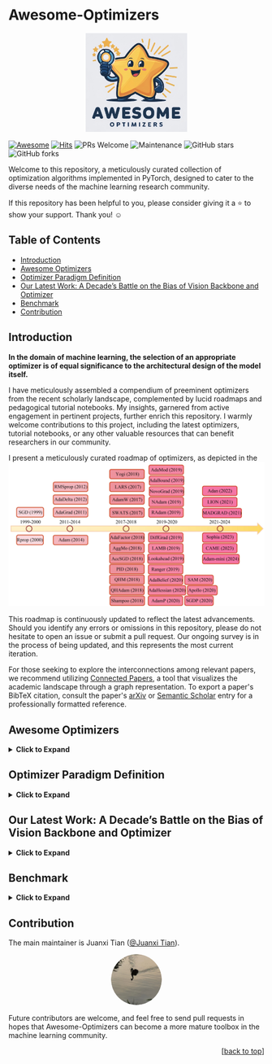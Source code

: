 # Awesome-Optimizers

<p align="center">
  <img src="Fig/logo.jpg" alt="Awesome-Optimizers Logo" style="width: 200px; height: auto;">
</p>

[![Awesome](https://awesome.re/badge.svg)](https://awesome.re)
[![Hits](https://hits.seeyoufarm.com/api/count/incr/badge.svg?url=https%3A%2F%2Fgithub.com%2Ftianshijing%2FAwesome-optimizers&count_bg=%2379C83D&title_bg=%23555555&icon=&icon_color=%23E7E7E7&title=Visits&edge_flat=false)](https://hits.seeyoufarm.com)
![PRs Welcome](https://img.shields.io/badge/PRs-Welcome-green) 
![Maintenance](https://img.shields.io/badge/Maintained%3F-yes-green)
![GitHub stars](https://img.shields.io/github/stars/tianshijing/Awesome-Optimizers?style=social)
![GitHub forks](https://img.shields.io/github/forks/tianshijing/Awesome-Optimizers?style=social)

Welcome to this repository, a meticulously curated collection of optimization algorithms implemented in PyTorch, designed to cater to the diverse needs of the machine learning research community.

If this repository has been helpful to you, please consider giving it a ⭐️ to show your support. Thank you! ☺️

## Table of Contents

- [Introduction](#introduction)
- [Awesome Optimizers](#awesome-optimizers)
- [Optimizer Paradigm Definition](#optimizer-paradigm-definition)
- [Our Latest Work: A Decade’s Battle on the Bias of Vision Backbone and Optimizer](#our-latest-work-a-decades-battle-on-the-bias-of-vision-backbone-and-optimizer)
- [Benchmark](#benchmark)
- [Contribution](#contribution)

## Introduction

**In the domain of machine learning, the selection of an appropriate optimizer is of equal significance to the architectural design of the model itself.**

I have meticulously assembled a compendium of preeminent optimizers from the recent scholarly landscape, complemented by lucid roadmaps and pedagogical tutorial notebooks. My insights, garnered from active engagement in pertinent projects, further enrich this repository. I warmly welcome contributions to this project, including the latest optimizers, tutorial notebooks, or any other valuable resources that can benefit researchers in our community.

I present a meticulously curated roadmap of optimizers, as depicted in the ![Optimizer's Roadmap](Fig/Awesome_optimizers.jpg)

This roadmap is continuously updated to reflect the latest advancements. Should you identify any errors or omissions in this repository, please do not hesitate to open an issue or submit a pull request. Our ongoing survey is in the process of being updated, and this represents the most current iteration.

For those seeking to explore the interconnections among relevant papers, we recommend utilizing [Connected Papers](https://www.connectedpapers.com/), a tool that visualizes the academic landscape through a graph representation. To export a paper's BibTeX citation, consult the paper's [arXiv](https://arxiv.org/) or [Semantic Scholar](https://www.semanticscholar.org/) entry for a professionally formatted reference.

## Awesome Optimizers

<details>
<summary><strong>Click to Expand</strong></summary>

<h3>Awesome Optimizers List</h3>

Here is a list of some popular optimizers and their corresponding papers:

| Optimizer Name | Paper | Year | Advantages |
|----------------|-------|------|------------|
| SGD | [On the importance of initialization and momentum in deep learning](https://www.cs.toronto.edu/~hinton/absps/momentum.pdf) | 1999 | Simple and effective; foundational for many other optimizers. |
| Rprop | [Rprop - A Fast Adaptive Learning Algorithm](http://citeseerx.ist.psu.edu/viewdoc/summary?doi=10.1.1.52.4576) | 2000 | Adaptive step sizes per parameter; fast convergence for small networks. |
| AdaGrad | [Adaptive Subgradient Methods for Online Learning and Stochastic Optimization](http://www.jmlr.org/papers/volume12/duchi11a/duchi11a.pdf) | 2011 | Adaptive learning rates; effective for sparse data. |
| RMSprop | [Lecture 6.5 - rmsprop, COURSERA: Neural Networks for Machine Learning](https://www.cs.toronto.edu/~tijmen/csc321/slides/lecture_slides_lec6.pdf) | 2012 | Adaptive learning rates; suitable for non-stationary objectives. |
| AdaDelta | [ADADELTA: An Adaptive Learning Rate Method](https://arxiv.org/abs/1212.5701) | 2012 | Adaptive learning rates without manual tuning; addresses AdaGrad's diminishing learning rates. |
| Adam | [Adam: A Method for Stochastic Optimization](https://arxiv.org/abs/1412.6980) | 2014 | Combines best properties of AdaGrad and RMSprop; widely used and effective. |
| LARS | [Large Batch Training of Convolutional Networks](https://arxiv.org/abs/1708.03888) | 2017 | Enables large batch training with stability; improves training efficiency. |
| AdamW | [Decoupled Weight Decay Regularization](https://arxiv.org/abs/1711.05101) | 2017 | Fixes weight decay regularization in Adam; improves generalization. |
| SWATS | [Improving Generalization Performance by Switching from Adam to SGD](https://arxiv.org/abs/1712.07628) | 2017 | Hybrid approach combining Adam and SGD; improves generalization. |
| Shampoo | [Shampoo: Preconditioned Stochastic Tensor Optimization](https://arxiv.org/abs/1802.09568) | 2018 | Preconditions stochastic tensor optimization; improves convergence. |
| QHAdam | [Quasi-hyperbolic momentum and Adam for deep learning](https://arxiv.org/abs/1810.06801) | 2018 | Combines quasi-hyperbolic terms with Adam; balances momentum and adaptivity. |
| QHM | [Quasi-hyperbolic momentum and Adam for deep learning](https://arxiv.org/abs/1810.06801) | 2018 | Introduces quasi-hyperbolic momentum; balances Nesterov momentum and SGD. |
| Yogi | [Adaptive Methods for Nonconvex Optimization](https://papers.nips.cc/paper/8186-adaptive-methods-for-nonconvex-optimization.pdf) | 2018 | Improved update rule for adaptive methods; handles nonconvex optimization better. |
| AdaFactor | [AdaFactor: Adaptive Learning Rates with Sublinear Memory Cost](https://arxiv.org/abs/1804.04235) | 2018 | Reduces memory usage compared to Adam; suitable for large models. |
| AggMo | [Aggregated Momentum: Stability Through Passive Damping](https://arxiv.org/abs/1804.00325) | 2018 | Uses multiple momentum terms; improves stability and convergence. |
| PID | [A PID Controller Approach for Stochastic Optimization of Deep Networks](https://arxiv.org/abs/1802.07640) | 2018 | Employs PID control principles; improves convergence and stability. |
| AccSGD | [Accelerating Stochastic Gradient Descent via Online Learning to Learn](https://arxiv.org/abs/1807.02259) | 2018 | Accelerates SGD by learning to adapt the learning rate online. |
| AdaBound | [Adaptive Gradient Methods with Dynamic Bound of Learning Rate](https://arxiv.org/abs/1902.09843) | 2019 | Bounds the learning rate dynamically; combines benefits of adaptive and SGD methods. |
| LAMB | [Large Batch Optimization for Deep Learning: Training BERT in 76 minutes](https://arxiv.org/abs/1904.00962) | 2019 | Enables large batch training for BERT; improves training efficiency. |
| Lookahead | [Lookahead Optimizer: k steps forward, 1 step back](https://arxiv.org/abs/1907.08610) | 2019 | Combines with other optimizers to improve convergence and stability. |
| RAdam | [On the Variance of the Adaptive Learning Rate and Beyond](https://arxiv.org/abs/1908.03265) | 2019 | Rectifies variance of the adaptive learning rate; improves stability. |
| AdaMod | [AdaMod: An Adaptive Momentum Method for Stochastic Gradient Descent](https://arxiv.org/abs/1910.12249) | 2019 | Modulates the momentum term adaptively; improves stability and convergence. |
| Ranger | [Ranger: A Hybrid Optimizer for Deep Learning](https://medium.com/@lessw/new-deep-learning-optimizer-ranger-synergistic-combination-of-radam-lookahead-for-the-best-of-2dc83f79a48d) | 2019 | Combines RAdam and Lookahead; improves convergence and generalization. |
| NAdam | [Incorporating Nesterov Momentum into Adam](https://openreview.net/forum?id=OM0jvwB8jIp57ZJjtNEZ) | 2019 | Combines Nesterov momentum with Adam; improves convergence. |
| NovoGrad | [Stochastic Gradient Methods with Layer-wise Adaptive Moments for Training of Deep Networks](https://arxiv.org/abs/1905.11286) | 2019 | Uses layer-wise adaptive moments; efficient for deep networks. |
| DiffGRAD | [DiffGrad: An Optimization Method for Convolutional Neural Networks](https://arxiv.org/abs/1909.11015) | 2019 | Differentiates the gradient history; improves convergence. |
| Adahessian | [ADAHESSIAN: An Adaptive Second Order Optimizer for Machine Learning](https://arxiv.org/abs/2006.00719) | 2020 | Uses Hessian information adaptively; suitable for nonconvex optimization. |
| AdaBelief | [AdaBelief Optimizer: Adapting Stepsizes by the Belief in Observed Gradients](https://arxiv.org/abs/2010.07468) | 2020 | Adapts stepsizes based on the belief in observed gradients; improves convergence. |
| AdamP | [Slowing Down the Weight Norm Increase in Momentum-based Optimizers](https://arxiv.org/abs/2006.08217) | 2020 | Mitigates weight norm increase; improves generalization. |
| SGDP | [Slowing Down the Weight Norm Increase in Momentum-based Optimizers](https://arxiv.org/abs/2006.08217) | 2020 | Prevents excessive weight norm increase; improves stability. |
| Apollo | [Apollo: An Adaptive Parameter-wise Diagonal Quasi-Newton Method for Nonconvex Stochastic Optimization](https://arxiv.org/abs/2009.13586) | 2020 | Adaptive quasi-Newton method; efficient for nonconvex optimization. |
| SAM | [Sharpness-Aware Minimization for Efficiently Improving Generalization](https://arxiv.org/abs/2010.01412) | 2020 | Minimizes sharpness of the loss landscape; improves generalization. |
| MADGRAD | [Adaptive Gradient Methods with Dynamic Bound of Learning Rate](https://arxiv.org/abs/2101.11075) | 2021 | Dynamically bounds the learning rate; improves stability. |
| LION | [LION: Lévy-inspired Optimizer for Deep Learning](https://arxiv.org/abs/2102.07227) | 2021 | Inspired by Lévy flights; explores the loss landscape efficiently. |
| Adan | [Adaptive Nesterov Momentum Algorithm for Faster Optimizing Deep Models](https://arxiv.org/abs/2208.06677) | 2022 | Adaptive Nesterov momentum; faster optimization for deep models. |
| CAME | [CAME: Confidence-guided Adaptive Memory Efficient Optimization](https://arxiv.org/abs/2307.02047) | 2023 | Adaptive and memory-efficient; improves optimization with confidence guidance. |
| Sophia | [Sophia: A Scalable Stochastic Second-order Optimizer for Language Model Pre-training](https://arxiv.org/abs/2305.14342) | 2023 | Scalable second-order optimizer; efficient for large-scale pre-training. |
| Adam-mini | [Adam-mini: Use Fewer Learning Rates To Gain More](https://arxiv.org/abs/2406.16793) | 2024 | Reduces the number of learning rates; simplifies hyperparameter tuning. |
</details>

## Optimizer Paradigm Definition

<details>
<summary><strong>Click to Expand</strong></summary>

**Algorithm: General Algorithm of Optimizer for DNNs**

**Input:**
- DNN parameters $\theta = \{\theta_l\}_{l=1}^{L}$
- Initial learning rate $\text{lr}$
- Weight decays $\omega = \{\omega_l\}_{l=1}^{L}$
- Loss function $\mathcal{L}$
- Dataset $\mathcal{D}$

**Initialization:**
- Parameters $\theta^{0} = \{\theta_{l}^{0}\}_{l=1}^{L}$
- Learning rates $\{\alpha_i^0\}_{l=1}^{L} \leftarrow \text{lr}$

**Procedure:**
<p align="center">
  <img src="Fig/def.jpg" width="350" height="200" alt="General Algorithm of Optimizer for DNNs">
</p>
</details>

## Our Latest Work: A Decade’s Battle on the Bias of Vision Backbone and Optimizer

<details>
<summary><strong>Click to Expand</strong></summary>

<div align="center">
<h2><a href="https://github.com/Westlake-AI/Backbone-vs-Optimizer">A Decade’s Battle on Bias of Visual Backbone and Optimizer</a></h2>

[Siyuan Li](https://lupin1998.github.io/)<sup>\*,1,2</sup>, [Juanxi Tian](https://tianshijing.github.io/)<sup>\*,1</sup>, [Zedong Wang](https://zedongwang.netlify.app/)<sup>\*,1</sup>, [Luyuan Zhang](https://openreview.net/profile?id=~Luyuan_Zhang1)<sup>1</sup>, [Zicheng Liu](https://pone7.github.io/)<sup>1</sup>, [Chen Tan](https://chengtan9907.github.io/)<sup>1</sup>, [Weiyang Jin](https://openreview.net/profile?id=~Weiyang_Jin1)<sup>1</sup>, [Lei Xin](https://openreview.net/profile?id=~Lei_Xin2)<sup>1</sup>, [Yang Liu](https://scholar.google.co.id/citations?user=t1emSE0AAAAJ&hl=zh-CN)<sup>2</sup>, [Baigui Sun](https://scholar.google.co.id/citations?user=ZNhTHywAAAAJ&hl=zh-CN)<sup>2</sup>, [Stan Z. Li](https://scholar.google.com/citations?user=Y-nyLGIAAAAJ&hl=zh-CN)<sup>†,1</sup>

<sup>1</sup>[Westlake University](https://westlake.edu.cn/), <sup>2</sup>[Damo Academy](https://damo.alibaba.com/?language=en)
</div>

**Abstract**  The past decade has witnessed rapid progress in vision backbones and an evolution of deep optimizers from SGD to Adam variants. This paper, for the first time, delves into the relationship between vision network design and optimizer selection. We conduct comprehensive benchmarking studies on mainstream vision backbones and widely-used optimizers, revealing an intriguing phenomenon termed backbone-optimizer coupling bias (BOCB). Notably, classical ConvNets, such as VGG and ResNet, exhibit a marked co-dependency with SGD, while modern architectures, including ViTs and ConvNeXt, demonstrate a strong coupling with optimizers with adaptive learning rates like AdamW. More importantly, we uncover the adverse impacts of BOCB on popular backbones in real-world practice, such as additional tuning time and resource overhead, which indicates the remaining challenges and even potential risks. Through in-depth analysis and apples-to-apples comparisons, however, we surprisingly observe that specific types of network architecture can significantly mitigate BOCB, which might serve as promising guidelines for future backbone design. We hope this work as a kick-start can inspire the community to further question the long-held assumptions on vision backbones and optimizers, consider BOCB in future studies, and thus contribute to more robust, efficient, and effective vision systems. It is time to go beyond those usual choices and confront the elephant in the room. The source code and models are publicly available.

**Backbone-Optimizer Coupling Bias (BOCB)** is a phenomenon we observed during the bench-marking, which arises from the intricate interplay between the design principles of vision backbones and the inherent properties of optimizers.

Code: https://github.com/Westlake-AI/Backbone-vs-Optimizer
</details>

## Benchmark

<details>
<summary><strong>Click to Expand</strong></summary>

To illustrate the performance differences of 20 optimizers across various vision backbones under optimal parameter settings, we have included the figure ![Optimizer Accuracy](Fig/acc.jpg)

This figure provides a clear visual representation of how different optimizers perform in different scenarios.

Additionally, I have categorized classic optimizers into four main types, as shown in the following image:

<p align="center">
  <img src="Fig/optimizer.jpg" width="600" height="400" alt="Optimizer Categories">
</p>

This classification helps in understanding the underlying principles and applications of these optimizers.
</details>

## Contribution

The main maintainer is Juanxi Tian ([@Juanxi Tian](https://github.com/tianshijing)). 

<p align="center">
  <a href="https://github.com/tianshijing">
    <img src="Fig/tianshijing.png" style="width: 100px; height: 100px; border-radius: 50%; object-fit: cover;" alt="Juanxi Tian">
  </a>
</p>

Future contributors are welcome, and feel free to send pull requests in hopes that Awesome-Optimizers can become a more mature toolbox in the machine learning community.

<p align="right">[<a href="#top">back to top</a>]</p>
